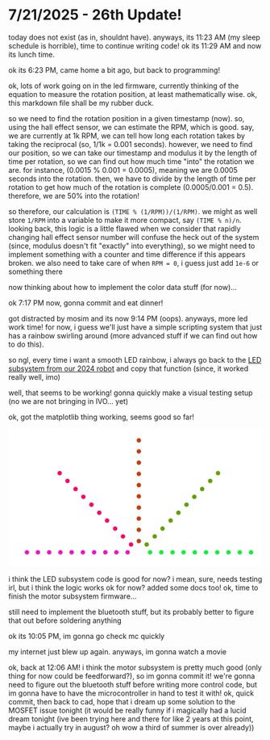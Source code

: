 # 7/21/2025 - 26th Update!

today does not exist (as in, shouldnt have). anyways, its 11:23 AM (my sleep schedule is horrible), time to continue writing code! ok its 11:29 AM and now its lunch time.

ok its 6:23 PM, came home a bit ago, but back to programming!

ok, lots of work going on in the led firmware, currently thinking of the equation to measure the rotation position, at least mathematically wise. ok, this markdown file shall be my rubber duck.

so we need to find the rotation position in a given timestamp (now). so, using the hall effect sensor, we can estimate the RPM, which is good. say, we are currently at 1k RPM, we can tell how long each rotation takes by taking the reciprocal (so, 1/1k = 0.001 seconds). however, we need to find our position, so we can take our timestamp and modulus it by the length of time per rotation, so we can find out how much time "into" the rotation we are. for instance, (0.0015 % 0.001 = 0.0005), meaning we are 0.0005 seconds into the rotation. then, we have to divide by the length of time per rotation to get how much of the rotation is complete (0.0005/0.001 = 0.5). therefore, we are 50% into the rotation!

so therefore, our calculation is `(TIME % (1/RPM))/(1/RPM)`. we might as well store `1/RPM` into a variable to make it more compact, say `(TIME % n)/n`. looking back, this logic is a little flawed when we consider that rapidly changing hall effect sensor number will confuse the heck out of the system (since, modulus doesn't fit "exactly" into everything), so we might need to implement something with a counter and time difference if this appears broken. we also need to take care of when `RPM = 0`, i guess just add `1e-6` or something there

now thinking about how to implement the color data stuff (for now)...

ok 7:17 PM now, gonna commit and eat dinner!

got distracted by mosim and its now 9:14 PM (oops). anyways, more led work time! for now, i guess we'll just have a simple scripting system that just has a rainbow swirling around (more advanced stuff if we can find out how to do this). 

so ngl, every time i want a smooth LED rainbow, i always go back to the [LED subsystem from our 2024 robot](https://github.com/SciBorgs/Crescendo-2024/blob/main/src/main/java/org/sciborgs1155/robot/led/LedStrip.java#L52) and copy that function (since, it worked really well, imo)

well, that seems to be working! gonna quickly make a visual testing setup (no we are not bringing in IVO... yet)

ok, got the matplotlib thing working, seems good so far!

![woo](</updatelogs/images/202507/07212025 - 1.png>)

i think the LED subsystem code is good for now? i mean, sure, needs testing irl, but i think the logic works ok for now? added some docs too! ok, time to finish the motor subsystem firmware...

still need to implement the bluetooth stuff, but its probably better to figure that out before soldering anything

ok its 10:05 PM, im gonna go check mc quickly

my internet just blew up again. anyways, im gonna watch a movie

ok, back at 12:06 AM! i think the motor subsystem is pretty much good (only thing for now could be feedforward?), so im gonna commit it! we're gonna need to figure out the bluetooth stuff before writing more control code, but im gonna have to have the microcontroller in hand to test it with! ok, quick commit, then back to cad, hope that i dream up some solution to the MOSFET issue tonight (it would be really funny if i magically had a lucid dream tonight (ive been trying here and there for like 2 years at this point, maybe i actually try in august? oh wow a third of summer is over already))

